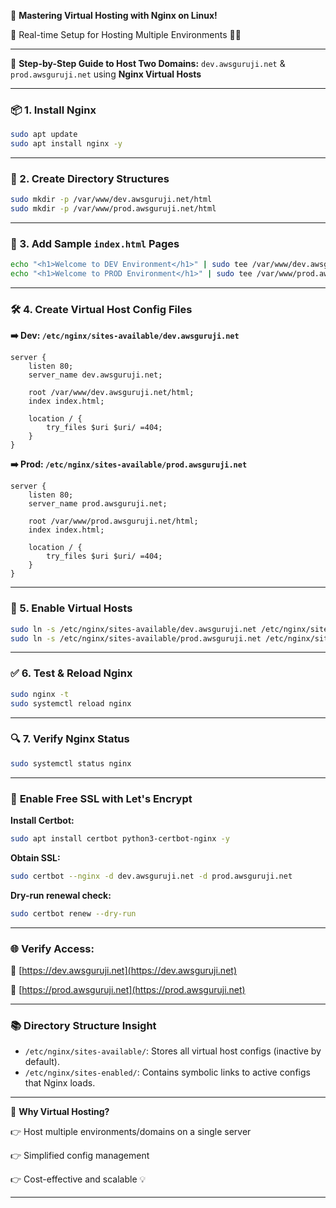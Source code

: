 🚀 **Mastering Virtual Hosting with Nginx on Linux!**

🔧 Real-time Setup for Hosting Multiple Environments 🧑‍💻

---

🔹 **Step-by-Step Guide to Host Two Domains:**
`dev.awsguruji.net` & `prod.awsguruji.net` using **Nginx Virtual Hosts**

---

### 📦 1. Install Nginx

```bash
sudo apt update
sudo apt install nginx -y
```

---

### 📁 2. Create Directory Structures

```bash
sudo mkdir -p /var/www/dev.awsguruji.net/html
sudo mkdir -p /var/www/prod.awsguruji.net/html
```

---

### 📝 3. Add Sample `index.html` Pages

```bash
echo "<h1>Welcome to DEV Environment</h1>" | sudo tee /var/www/dev.awsguruji.net/html/index.html
echo "<h1>Welcome to PROD Environment</h1>" | sudo tee /var/www/prod.awsguruji.net/html/index.html
```

---

### 🛠️ 4. Create Virtual Host Config Files

**➡️ Dev: `/etc/nginx/sites-available/dev.awsguruji.net`**

```nginx
server {
    listen 80;
    server_name dev.awsguruji.net;

    root /var/www/dev.awsguruji.net/html;
    index index.html;

    location / {
        try_files $uri $uri/ =404;
    }
}
```

**➡️ Prod: `/etc/nginx/sites-available/prod.awsguruji.net`**

```nginx
server {
    listen 80;
    server_name prod.awsguruji.net;

    root /var/www/prod.awsguruji.net/html;
    index index.html;

    location / {
        try_files $uri $uri/ =404;
    }
}
```

---

### 🔗 5. Enable Virtual Hosts

```bash
sudo ln -s /etc/nginx/sites-available/dev.awsguruji.net /etc/nginx/sites-enabled/
sudo ln -s /etc/nginx/sites-available/prod.awsguruji.net /etc/nginx/sites-enabled/
```

---

### ✅ 6. Test & Reload Nginx

```bash
sudo nginx -t
sudo systemctl reload nginx
```

---

### 🔍 7. Verify Nginx Status

```bash
sudo systemctl status nginx
```

---

### 🔐 **Enable Free SSL with Let's Encrypt**

**Install Certbot:**

```bash
sudo apt install certbot python3-certbot-nginx -y
```

**Obtain SSL:**

```bash
sudo certbot --nginx -d dev.awsguruji.net -d prod.awsguruji.net
```

**Dry-run renewal check:**

```bash
sudo certbot renew --dry-run
```

---

### 🌐 **Verify Access:**

🔗 [https://dev.awsguruji.net](https://dev.awsguruji.net)

🔗 [https://prod.awsguruji.net](https://prod.awsguruji.net)

---

### 📚 **Directory Structure Insight**

* `/etc/nginx/sites-available/`: Stores all virtual host configs (inactive by default).
* `/etc/nginx/sites-enabled/`: Contains symbolic links to active configs that Nginx loads.

---

💬 **Why Virtual Hosting?**

👉 Host multiple environments/domains on a single server

👉 Simplified config management

👉 Cost-effective and scalable 💡


---

